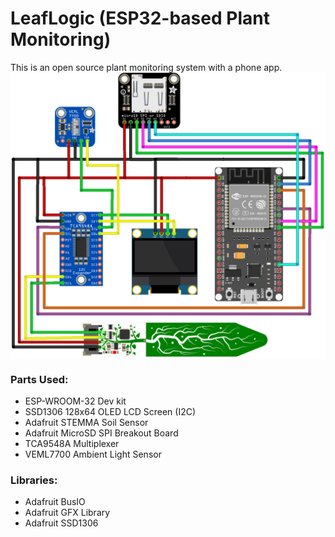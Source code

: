 
<h1>LeafLogic (ESP32-based Plant Monitoring)</h1>
   
<div>
  This is an open source plant monitoring system with a phone app.
</div>

<div>
  <div align="center">
    <img src="PinLayout.png" alt="Pin Layout" align=center width=650px></img>
  </div>
  
  
  <h3>Parts Used:</h3>
  <ul>
    <li>ESP-WROOM-32 Dev kit</li>
    <li>SSD1306 128x64 OLED LCD Screen (I2C)</li>
    <li>Adafruit STEMMA Soil Sensor</li>
    <li>Adafruit MicroSD SPI Breakout Board</li>
    <li>TCA9548A Multiplexer</li>
    <li>VEML7700 Ambient Light Sensor</li>
  </ul>

  <h3>Libraries:</h3>
  <ul>
    <li>Adafruit BusIO</li>
    <li>Adafruit GFX Library</li>
    <li>Adafruit SSD1306</li>
  </ul>
</div>

